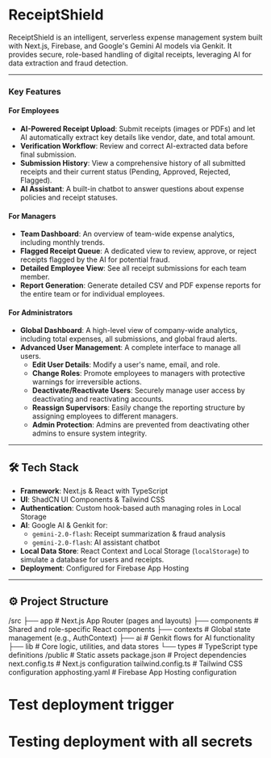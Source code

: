 # ReceiptShield

ReceiptShield is an intelligent, serverless expense management system built with Next.js, Firebase, and Google's Gemini AI models via Genkit. It provides secure, role-based handling of digital receipts, leveraging AI for data extraction and fraud detection.

---

### Key Features

#### For Employees
- **AI-Powered Receipt Upload**: Submit receipts (images or PDFs) and let AI automatically extract key details like vendor, date, and total amount.
- **Verification Workflow**: Review and correct AI-extracted data before final submission.
- **Submission History**: View a comprehensive history of all submitted receipts and their current status (Pending, Approved, Rejected, Flagged).
- **AI Assistant**: A built-in chatbot to answer questions about expense policies and receipt statuses.

#### For Managers
- **Team Dashboard**: An overview of team-wide expense analytics, including monthly trends.
- **Flagged Receipt Queue**: A dedicated view to review, approve, or reject receipts flagged by the AI for potential fraud.
- **Detailed Employee View**: See all receipt submissions for each team member.
- **Report Generation**: Generate detailed CSV and PDF expense reports for the entire team or for individual employees.

#### For Administrators
- **Global Dashboard**: A high-level view of company-wide analytics, including total expenses, all submissions, and global fraud alerts.
- **Advanced User Management**: A complete interface to manage all users.
  - **Edit User Details**: Modify a user's name, email, and role.
  - **Change Roles**: Promote employees to managers with protective warnings for irreversible actions.
  - **Deactivate/Reactivate Users**: Securely manage user access by deactivating and reactivating accounts.
  - **Reassign Supervisors**: Easily change the reporting structure by assigning employees to different managers.
  - **Admin Protection**: Admins are prevented from deactivating other admins to ensure system integrity.

---

## 🛠️ Tech Stack

- **Framework**: Next.js & React with TypeScript
- **UI**: ShadCN UI Components & Tailwind CSS
- **Authentication**: Custom hook-based auth managing roles in Local Storage
- **AI**: Google AI & Genkit for:
  - `gemini-2.0-flash`: Receipt summarization & fraud analysis
  - `gemini-2.0-flash`: AI assistant chatbot
- **Local Data Store**: React Context and Local Storage (`localStorage`) to simulate a database for users and receipts.
- **Deployment**: Configured for Firebase App Hosting

---

## ⚙️ Project Structure

/src
├── app          # Next.js App Router (pages and layouts)
├── components   # Shared and role-specific React components
├── contexts     # Global state management (e.g., AuthContext)
├── ai           # Genkit flows for AI functionality
├── lib          # Core logic, utilities, and data stores
└── types        # TypeScript type definitions
/public          # Static assets
package.json     # Project dependencies
next.config.ts   # Next.js configuration
tailwind.config.ts # Tailwind CSS configuration
apphosting.yaml  # Firebase App Hosting configuration
# Test deployment trigger
# Testing deployment with all secrets
